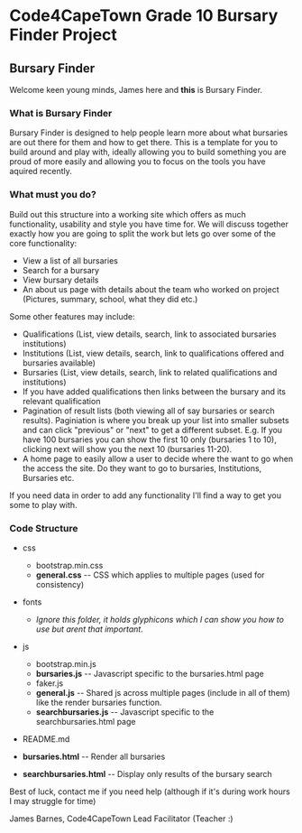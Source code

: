 # Code4CapeTown Grade 10 Bursary Finder Project

## Bursary Finder

Welcome keen young minds, James here and **this** is Bursary Finder.

### What is Bursary Finder

Bursary Finder is designed to help people learn more about what bursaries are out there for them and how to get there. This is a template for you to build around and play with, ideally allowing you to build something you are proud of more easily and allowing you to focus on the tools you have aquired recently.

### What must you do?

Build out this structure into a working site which offers as much functionality, usability and style you have time for. We will discuss together exactly how you are going to split the work but lets go over some of the core functionality:

- View a list of all bursaries
- Search for a bursary
- View bursary details
- An about us page with details about the team who worked on project (Pictures, summary, school, what they did etc.)

Some other features may include:

- Qualifications (List, view details, search, link to associated bursaries institutions)
- Institutions (List, view details, search, link to qualifications offered and bursaries available)
- Bursaries (List, view details, search, link to related qualifications and institutions)
- If you have added qualifications then links between the bursary and its relevant qualification
- Pagination of result lists (both viewing all of say bursaries or search results). Paginiation is where you break up your list into smaller subsets and can click "previous" or "next" to get a different subset. E.g. If you have 100 bursaries you can show the first 10 only (bursaries 1 to 10), clicking next will show you the next 10 (bursaries 11-20).
- A home page to easily allow a user to decide where the want to go when the access the site. Do they want to go to bursaries, Institutions, Bursaries etc.

If you need data in order to add any functionality I'll find a way to get you some to play with.

### Code Structure

- css

  - bootstrap.min.css
  - **general.css** -- CSS which applies to multiple pages (used for consistency)

- fonts

  - _Ignore this folder, it holds glyphicons which I can show you how to use but arent that important._

- js

  - bootstrap.min.js
  - **bursaries.js** -- Javascript specific to the bursaries.html page
  - faker.js
  - **general.js** -- Shared js across multiple pages (include in all of them) like the render bursaries function.
  - **searchbursaries.js** -- Javascript specific to the searchbursaries.html page

- README.md

- **bursaries.html** -- Render all bursaries

- **searchbursaries.html** -- Display only results of the bursary search

Best of luck, contact me if you need help (although if it's during work hours I may struggle for time)

James Barnes, Code4CapeTown Lead Facilitator (Teacher :)
